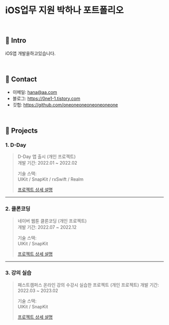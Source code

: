 # iOS업무 지원 박하나 포트폴리오

</br>

## :pushpin: Intro

iOS앱 개발을하고있습니다.

</br>

## :pushpin: Contact

- 이메일: hana@aa.com
- 블로그: https://0ne1-1.tistory.com
- 깃헙: https://github.com/oneoneoneoneoneoneone

</br>

## :pushpin: Projects

### 1. D-Day
>D-Day 앱 출시 (개인 프로젝트)  
>개발 기간: 2022.01 ~ 2022.02
>  
>기술 스택:  
>UIKit / SnapKit / rxSwift / Realm
>
>[프로젝트 상세 설명](https://github.com/oneoneoneoneoneoneone/portfolio/blob/main/project-dday.md)

---

### 2. 클론코딩
>네이버 웹툰 클론코딩 (개인 프로젝트)  
>개발 기간: 2022.07 ~ 2022.12
>  
>기술 스택:  
>UIKit / SnapKit
>
>[프로젝트 상세 설명](https://github.com/oneoneoneoneoneoneone/portfolio/blob/main/project-nw.md)

---

### 3. 강의 실습
>패스트캠퍼스 온라인 강의 수강시 실습한 프로젝트 (개인 프로젝트)
>개발 기간: 2022.03 ~ 2023.02
>  
>기술 스택:  
>UIKit / SnapKit
>
>[프로젝트 상세 설명](https://github.com/oneoneoneoneoneoneone/portfolio/blob/main/project-fc.md)

</br>
